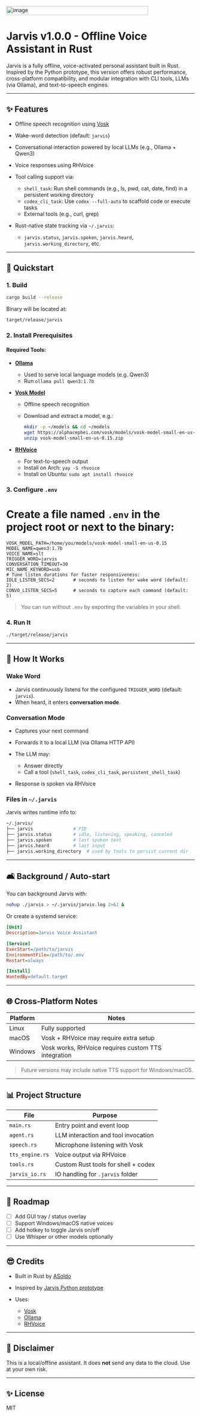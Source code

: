 <img width="379" height="24" alt="image" src="https://github.com/user-attachments/assets/6a5259cd-7eec-4a79-9039-fa3760d19f63" />


# Jarvis v1.0.0 - Offline Voice Assistant in Rust

Jarvis is a fully offline, voice-activated personal assistant built in Rust. Inspired by the Python prototype, this version offers robust performance, cross-platform compatibility, and modular integration with CLI tools, LLMs (via Ollama), and text-to-speech engines.

---

## ✨ Features

* Offline speech recognition using [Vosk](https://alphacephei.com/vosk/)
* Wake-word detection (default: `jarvis`)
* Conversational interaction powered by local LLMs (e.g., Ollama + Qwen3)
* Voice responses using RHVoice
* Tool calling support via:

  * `shell_task`: Run shell commands (e.g., ls, pwd, cat, date, find) in a persistent working directory
  * `codex_cli_task`: Use `codex --full-auto` to scaffold code or execute tasks
  * External tools (e.g., curl, grep)
* Rust-native state tracking via `~/.jarvis`:

  * `jarvis.status`, `jarvis.spoken`, `jarvis.heard`, `jarvis.working_directory`, etc.

---

## 🚀 Quickstart

### 1. Build

```bash
cargo build --release
```

Binary will be located at:

```bash
target/release/jarvis
```

### 2. Install Prerequisites

#### Required Tools:

* **[Ollama](https://ollama.com/)**

  * Used to serve local language models (e.g. Qwen3)
  * Run `ollama pull qwen3:1.7b`

* **[Vosk Model](https://alphacephei.com/vosk/models)**

  * Offline speech recognition
  * Download and extract a model, e.g.:

    ```bash
    mkdir -p ~/models && cd ~/models
    wget https://alphacephei.com/vosk/models/vosk-model-small-en-us-0.15.zip
    unzip vosk-model-small-en-us-0.15.zip
    ```

* **[RHVoice](https://github.com/RHVoice/RHVoice)**

  * For text-to-speech output
  * Install on Arch: `yay -S rhvoice`
  * Install on Ubuntu: `sudo apt install rhvoice`

### 3. Configure `.env`

# Create a file named `.env` in the project root or next to the binary:

```env
VOSK_MODEL_PATH=/home/you/models/vosk-model-small-en-us-0.15
MODEL_NAME=qwen3:1.7b
VOICE_NAME=slt
TRIGGER_WORD=jarvis
CONVERSATION_TIMEOUT=30
MIC_NAME_KEYWORD=usb
# Tune listen durations for faster responsiveness:
IDLE_LISTEN_SECS=2       # seconds to listen for wake word (default: 2)
CONVO_LISTEN_SECS=5      # seconds to capture each command (default: 5)
```

> You can run without `.env` by exporting the variables in your shell.

### 4. Run It

```bash
./target/release/jarvis
```

---

## 🤝 How It Works

### Wake Word

* Jarvis continuously listens for the configured `TRIGGER_WORD` (default: `jarvis`).
* When heard, it enters **conversation mode**.

### Conversation Mode

* Captures your next command
* Forwards it to a local LLM (via Ollama HTTP API)
* The LLM may:

  * Answer directly
  * Call a tool (`shell_task`, `codex_cli_task`, `persistent_shell_task`)
* Response is spoken via RHVoice

### Files in `~/.jarvis`

Jarvis writes runtime info to:

```bash
~/.jarvis/
├── jarvis               # PID
├── jarvis.status        # idle, listening, speaking, canceled
├── jarvis.spoken        # last spoken text
├── jarvis.heard         # last input
├── jarvis.working_directory  # used by tools to persist current dir
```

---

## 🛋️ Background / Auto-start

You can background Jarvis with:

```bash
nohup ./jarvis > ~/.jarvis/jarvis.log 2>&1 &
```

Or create a systemd service:

```ini
[Unit]
Description=Jarvis Voice Assistant

[Service]
ExecStart=/path/to/jarvis
EnvironmentFile=/path/to/.env
Restart=always

[Install]
WantedBy=default.target
```

---

## 🌐 Cross-Platform Notes

| Platform | Notes                                               |
| -------- | --------------------------------------------------- |
| Linux    | Fully supported                                     |
| macOS    | Vosk + RHVoice may require extra setup              |
| Windows  | Vosk works, RHVoice requires custom TTS integration |

> Future versions may include native TTS support for Windows/macOS.

---

## 📊 Project Structure

| File            | Purpose                             |
| --------------- | ----------------------------------- |
| `main.rs`       | Entry point and event loop          |
| `agent.rs`      | LLM interaction and tool invocation |
| `speech.rs`     | Microphone listening with Vosk      |
| `tts_engine.rs` | Voice output via RHVoice            |
| `tools.rs`      | Custom Rust tools for shell + codex |
| `jarvis_io.rs`  | IO handling for `.jarvis` folder    |

---

## 🔧 Roadmap

* [ ] Add GUI tray / status overlay
* [ ] Support Windows/macOS native voices
* [ ] Add hotkey to toggle Jarvis on/off
* [ ] Use Whisper or other models optionally

---

## 😎 Credits

* Built in Rust by [ASoldo](https://github.com/ASoldo)
* Inspired by [Jarvis Python prototype](https://github.com/llm-guy)
* Uses:

  * [Vosk](https://github.com/alphacep/vosk-api)
  * [Ollama](https://ollama.com)
  * [RHVoice](https://github.com/RHVoice/RHVoice)

---

## 🚫 Disclaimer

This is a local/offline assistant. It does **not** send any data to the cloud. Use at your own risk.

---

## ✨ License

MIT
